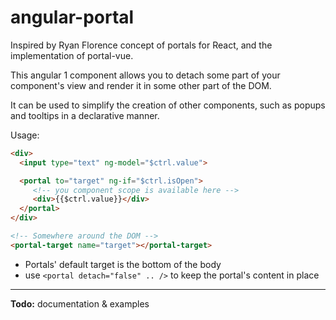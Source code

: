 # angular-portal

Inspired by Ryan Florence concept of portals for React, and the implementation of portal-vue.

This angular 1 component allows you to detach some part of your component's view and render it in some other part of the DOM.

It can be used to simplify the creation of other components, such as popups and tooltips in a declarative manner.


Usage:

```html
<div>
  <input type="text" ng-model="$ctrl.value">

  <portal to="target" ng-if="$ctrl.isOpen">
     <!-- you component scope is available here -->
     <div>{{$ctrl.value}}</div>
  </portal>
</div>
```

```html
<!-- Somewhere around the DOM -->
<portal-target name="target"></portal-target>
```


- Portals' default target is the bottom of the body
- use `<portal detach="false" .. />` to keep the portal's content in place

---
**Todo:** documentation & examples
